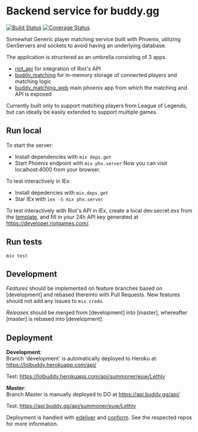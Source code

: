 # Backend service for buddy.gg
[![Build Status](https://travis-ci.org/BuddyGG/buddy_matching.png)](https://travis-ci.org/BuddyGG/buddy_matching)
[![Coverage Status](https://coveralls.io/repos/github/BuddyGG/buddy_matching/badge.svg?branch=add-coveralls)](https://coveralls.io/github/BuddyGG/buddy_matching?branch=add-coveralls)

Somewhat Generic player matching service built with Phoenix, utilizing GenServers and sockets to avoid having an underlying database. 

The application is structered as an umbrella consisting of 3 apps.
- [riot_api](/apps/riot_api) for integration of Riot's API
- [buddy_matching](apps/buddy_matching) for in-memory storage of connected players and matching logic
- [buddy_matching_web](apps/buddy_matching_web) main phoenix app from which the matching and API is exposed

Currently built only to support matching players from League of Legends, but can ideally be easily extended to support multiple games.

## Run local
To start the server:
- Install dependencies with `mix deps.get`
- Start Phoenix endpoint with `mix phx.server`
Now you can visit localhost:4000 from your browser.

To test interactively in IEx:
- Install depedencies with `mix.deps.get`
- Star IEx with `iex -S mix phx.server`

To test interactively with Riot's API in IEx, create a local dev.secret.exs from the [template](config/dev.secret.example.exs), and fill in your 24h API key generated at https://developer.riotgames.com/.
## Run tests
`mix test`

## Development
*Features* should be implemented on feature branches based on [development] and rebased thereinto with Pull Requests.
New features should not add any issues to `mix credo`.

*Releases* should be merged from [development] into [master], whereafter [master] is rebased into [development].

## Deployment
**Development**:  
Branch 'development' is automatically deployed to Heroku at: https://lolbuddy.herokuapp.com/api/  

Test: https://lolbuddy.herokuapp.com/api/summoner/euw/Lethly

**Master**:  
Branch Master is manually deployed to DO at https://api.buddy.gg/api/  

Test: https://api.buddy.gg/api/summoner/euw/Lethly 

Deployment is handled with [edeliver](https://github.com/edeliver/edeliver) and [conform](https://github.com/bitwalker/conform). See the respected repos for more information. 
